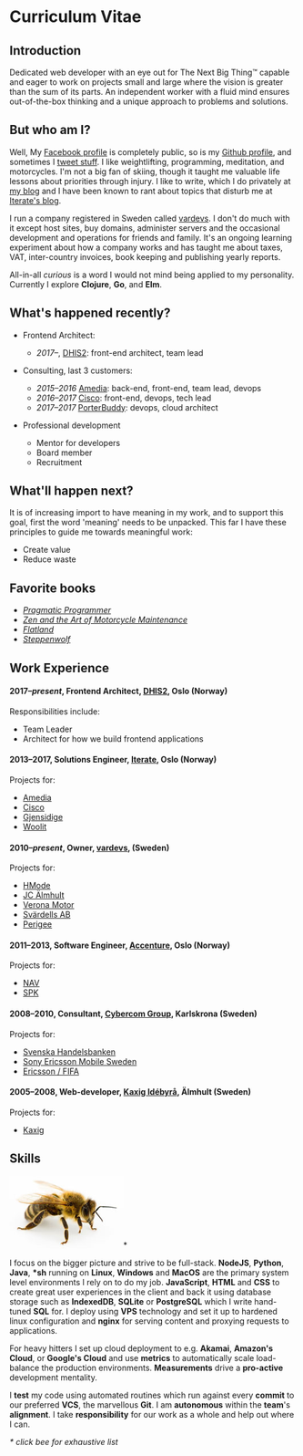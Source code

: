 # Curriculum Vitae

## Introduction
Dedicated web developer with an eye out for The Next Big Thing™ capable and
eager to work on projects small and large where the vision is greater than
the sum of its parts. An independent worker with a fluid mind ensures
out-of-the-box thinking and a unique approach to problems and solutions.

## But who am I?
Well, My [Facebook profile](https://www.facebook.com/varlfu) is completely public, so is my [Github profile](https://github.com/varl), and sometimes I [tweet stuff](https://twitter.com/varlx). I like weightlifting, programming, meditation, and motorcycles. I'm not a big fan of skiing, though it taught me valuable life lessons about priorities through injury. I like to write, which I do privately at [my blog](http://www.vlv.io) and I have been known to rant about topics that disturb me at [Iterate's blog](https://blog.iterate.no/author/vikvar/).

I run a company registered in Sweden called [vardevs](http://www.vardevs.se). I don't do much with it except host sites, buy domains, administer servers and the occasional development and operations for friends and family. It's an ongoing learning experiment about how a company works and has taught me about taxes, VAT, inter-country invoices, book keeping and publishing yearly reports.

All-in-all _curious_ is a word I would not mind being applied to my personality. Currently I explore **Clojure**, **Go**, and **Elm**.

## What's happened recently?
- Frontend Architect:
  - _2017&ndash;_, [DHIS2](https://github.com/varl/cv/blob/master/PROJECTS.md#dhis2): front-end architect, team lead
- Consulting, last 3 customers:
  - _2015&ndash;2016_ [Amedia](https://github.com/varl/cv/blob/master/PROJECTS.md#amedia): back-end, front-end, team lead, devops
  - _2016&ndash;2017_ [Cisco](https://github.com/varl/cv/blob/master/PROJECTS.md#cisco-systems): front-end, devops, tech lead
  - _2017&ndash;2017_ [PorterBuddy](https://github.com/varl/cv/blob/master/PROJECTS.md#porterbuddy): devops, cloud architect

- Professional development
  - Mentor for developers
  - Board member
  - Recruitment

## What'll happen next?
It is of increasing import to have meaning in my work, and to support this goal, first
the word 'meaning' needs to be unpacked. This far I have these principles to guide me towards meaningful work:

- Create value
- Reduce waste

## Favorite books
- [_Pragmatic Programmer_](https://en.wikipedia.org/wiki/The_Pragmatic_Programmer)
- [_Zen and the Art of Motorcycle Maintenance_](https://en.wikipedia.org/wiki/Zen_and_the_Art_of_Motorcycle_Maintenance)
- [_Flatland_](https://en.wikipedia.org/wiki/Flatland)
- [_Steppenwolf_](https://en.wikipedia.org/wiki/Steppenwolf_(novel))

## Work Experience
#### 2017&ndash;*present*, Frontend Architect, [DHIS2](https://www.dhis2.org), Oslo (Norway)

Responsibilities include:
  - Team Leader
  - Architect for how we build frontend applications

#### 2013&ndash;2017, Solutions Engineer, [Iterate](http://iterate.no), Oslo (Norway)

Projects for:
  - [Amedia](https://github.com/varl/cv/blob/master/PROJECTS.md#amedia)
  - [Cisco](https://github.com/varl/cv/blob/master/PROJECTS.md#cisco-systems)
  - [Gjensidige](https://github.com/varl/cv/blob/master/PROJECTS.md#gjensidige)
  - [Woolit](https://github.com/varl/cv/blob/master/PROJECTS.md#woolit)

#### 2010&ndash;*present*, Owner, [vardevs](http://vardevs.se), (Sweden)

Projects for:
- [HMode](https://github.com/varl/cv/blob/master/PROJECTS.md#hmode)
- [JC Älmhult](https://github.com/varl/cv/blob/master/PROJECTS.md#jc-Älmhult)
- [Verona Motor](https://github.com/varl/cv/blob/master/PROJECTS.md#verona-motor)
- [Svärdells AB](https://github.com/varl/cv/blob/master/PROJECTS.md#svärdells-ab)
- [Perigee](https://github.com/varl/cv/blob/master/PROJECTS.md#perigee)

#### 2011&ndash;2013, Software Engineer, [Accenture](http://accenture.com), Oslo (Norway)

Projects for: 
  - [NAV](https://github.com/varl/cv/blob/master/PROJECTS.md#nav)
  - [SPK](https://github.com/varl/cv/blob/master/PROJECTS.md#spk)

#### 2008&ndash;2010, Consultant, [Cybercom Group](http://cybercom.se), Karlskrona (Sweden)

Projects for:
- [Svenska Handelsbanken](https://github.com/varl/cv/blob/master/PROJECTS.md#svenska-handelsbanken)
- [Sony Ericsson Mobile Sweden](https://github.com/varl/cv/blob/master/PROJECTS.md#sony-ericsson)
- [Ericsson / FIFA](https://github.com/varl/cv/blob/master/PROJECTS.md#ericsson)

#### 2005&ndash;2008, Web-developer, [Kaxig Idébyrå](http://kaxig.com), Älmhult (Sweden)

Projects for:
- [Kaxig](https://github.com/varl/cv/blob/master/PROJECTS.md#kaxig)

## Skills
[![Buzz...buzz..buzz](res/buzz.jpg)](https://github.com/varl/cv/blob/master/SKILLS.md)*

I focus on the bigger picture and strive to be full-stack. **NodeJS**, **Python**, **Java**, **\*sh** running on **Linux**, **Windows** and **MacOS** are the primary system level environments I rely on to do my job. **JavaScript**, **HTML** and **CSS** to create great user experiences in the client and back it using database storage such as **IndexedDB**, **SQLite** or **PostgreSQL** which I write hand-tuned **SQL** for. I deploy using **VPS** technology and set it up to hardened linux configuration and **nginx** for serving content and proxying requests to applications.

For heavy hitters I set up cloud deployment to e.g. **Akamai**, **Amazon's Cloud**, or **Google's Cloud** and use **metrics** to automatically scale load-balance the production environments. **Measurements** drive a **pro-active** development mentality.

I **test** my code using automated routines which run against every **commit** to our preferred **VCS**, the marvellous **Git**. I am **autonomous** within the **team**'s **alignment**. I take **responsibility** for our work as a whole and help out where I can.

_* click bee for exhaustive list_
